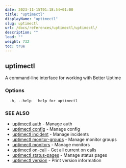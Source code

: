 ```yaml
---
date: 2023-11-15T01:18:54+01:00
title: "uptimectl"
displayName: "uptimectl"
slug: uptimectl
url: /docs/references/uptimectl/uptimectl/
description: ""
lead: ""
weight: 732
toc: true
---
```

## uptimectl

A command-line interface for working with Better Uptime

### Options

```
  -h, --help   help for uptimectl
```

### SEE ALSO

* [uptimectl auth](/docs/references/uptimectl/uptimectl_auth/)	 - Manage auth
* [uptimectl config](/docs/references/uptimectl/uptimectl_config/)	 - Manage config
* [uptimectl incident](/docs/references/uptimectl/uptimectl_incident/)	 - Manage incidents
* [uptimectl monitor-groups](/docs/references/uptimectl/uptimectl_monitor-groups/)	 - Manage monitor groups
* [uptimectl monitors](/docs/references/uptimectl/uptimectl_monitors/)	 - Manage monitors
* [uptimectl on-call](/docs/references/uptimectl/uptimectl_on-call/)	 - Get all current on calls
* [uptimectl status-pages](/docs/references/uptimectl/uptimectl_status-pages/)	 - Manage status pages
* [uptimectl version](/docs/references/uptimectl/uptimectl_version/)	 - Print version information

